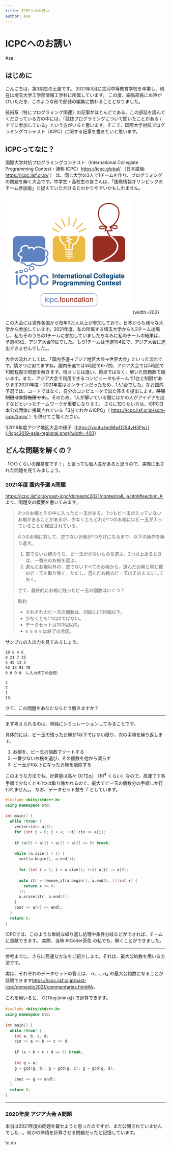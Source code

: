 ```yaml
---
title: ICPCへのお誘い
author: Asa
---
```


# ICPCへのお誘い

<span class="author">Asa</span>

## はじめに

こんにちは、第3期生の土屋です。
2021年3月に古河中等教育学校を卒業し、現在は埼玉大学工学部情報工学科に所属しています。
この度、細島部長にお声がけいただき、このような形で部誌の編集に携わることとなりました。

技術系（特にプログラミング関連）の記事がほとんどである、この部誌を読んでくださっている方の中には、「競技プログラミングについて聞いたことがある / すでに参加している」という方がいると思います。そこで、国際大学対抗プログラミングコンテスト（ICPC）に関する記事を書きたいと思います。

## ICPCってなに？

国際大学対抗プログラミングコンテスト（International Collegiate Programming Contest・通称 ICPC）<span class="footnote">https://icpc.global/ （日本語版: https://icpc.iisf.or.jp/ ）</span> は、同じ大学の3人で1チームを作り、プログラミングの問題を解く大会です。中学生・高校生の皆さんは、「国際情報オリンピックのチーム参加版」と捉えていただけるとわかりやすいかもしれません。

![ICPCのロゴ（http://icpc.foundation/ より引用）](./icpc-logo.png){width=200}

この大会には世界各国から毎年3万人以上が参加しており、日本からも様々な大学から参加しています。2021年度、私の所属する埼玉大学からも2チーム出場し、私もそのうちの1チームに参加していました<span class="footnote">ちなみに私のチームの結果は、予選43位、アジア大会11位でした。もう1チームは予選104位で、アジア大会に進出できませんでした。</span>。

大会の流れとしては、「国内予選→アジア地区大会→世界大会」といった流れです。情オリに似てますね。国内予選では3時間で6-7問、アジア大会では5時間で10問程度の問題を解きます。情オリとは違い、得点ではなく、解いた問題数で競います。また、アジア大会で利用できるコンピュータもチームで1台と制限があります<span class="footnote">2020年度・2021年度はオンラインだったため、1人1台でした。なお国内予選では、コードではなく、自分のコンピュータで出た答えを提出します。<s>時間制限は実質無限です。</s></span>。そのため、1人が解いている間にほかの人がアイデアを出すなどといったチームワークが重要になります。
さらに知りたい方は、ICPC日本公式団体に掲載されている「3分でわかるICPC」（ https://icpc.iisf.or.jp/acm-icpc/3min/ ）も併せてご覧ください。

![2019年度アジア地区大会の様子（https://youtu.be/MwD254vH3Pw）](./icpc2019-asia-regional.png){width=400}

## どんな問題を解くの？

「○○くらいの難易度です！」と言っても個人差があると思うので、実際に出された問題を見てみましょう。

### 2021年度 国内予選 A問題

https://icpc.iisf.or.jp/past-icpc/domestic2021/contest/all_ja.html#section_A より、問題文の概要を書いてみます。

> 4つのお椀とその中に入ったビー玉がある。
> 1つもビー玉が入っていないお椀があることがあるが、少なくともどれか1つのお椀にはビー玉が入っていることが保証されている。
>
> 4つのお椀に対して、空でないお椀が1つだけになるまで、以下の操作を繰り返す。
> 1. 空でないお椀のうち、ビー玉が少ないものを選ぶ。2つ以上あるときは、一番左のお椀を選ぶ。
> 2. 選んだお椀以外の、空でないすべてのお椀から、選んだお椀と同じ数のビー玉を取り除く。ただし、選んだお椀のビー玉はそのままにしておく。
>
> さて、最終的にお椀に残ったビー玉の個数はいくつ？

> 制約
> - それぞれのビー玉の個数は、0個以上100個以下。
> - 少なくとも1つは0ではない。
> - データセットは100個以内。
> - `0 0 0 0` は終了の合図。

サンプルの入出力を見てみましょう。

```
10 8 4 6
0 21 7 35
5 45 13 3
52 13 91 78
0 0 0 0 （←入力終了の合図）
```

```
2
7
1
13
```

さて、この問題をあなたならどう解きますか？

<hr class="page-wrap" />

まず考えられるのは、単純にシミュレーションしてみることです。

具体的には、ビー玉の残ったお椀が1以下ではない限り、次の手順を繰り返します。
1. お椀を、ビー玉の個数でソートする
2. 一番少ないお椀を選び、その個数を他から減らす
3. ビー玉が0以下になったお椀を削除する

このような方法でも、計算量は高々 $O(T \sum a_i)$ （$10^4$ くらい）なので、高速です<span class="footnote">各手順で少なくとも1つは取り除かれるので、最大でビー玉の個数分の手順しか行われません。</span>。
なお、データセット数を $T$ としています。

```cpp:ans.cpp
#include <bits/stdc++.h>
using namespace std;

int main() {
  while (true) {
    vector<int> a(4);
    for (int i = 0; i < 4; ++i) cin >> a[i];

    if (a[0] + a[1] + a[2] + a[3] == 0) break;

    while (a.size() > 1) {
      sort(a.begin(), a.end());

      for (int i = 1; i < a.size(); ++i) a[i] -= a[0];

      auto itr = remove_if(a.begin(), a.end(), [](int x) {
        return x <= 0;
      });
      a.erase(itr, a.end());
    }
    cout << a[0] << endl;
  }
  return 0;
}
```

ICPCでは、このような単純な繰り返し処理や条件分岐などができれば、チームに貢献できます。
実際、当時 AtCoder茶色 の私でも、解くことができました。

---

参考までに、さらに高速な方法をご紹介します。それは、最大公約数を用いる方法です。

実は、それぞれのデータセットの答えは、 $a_1, ... , a_4$ の最大公約数になることが証明できます<span class="footnote">https://icpc.iisf.or.jp/past-icpc/domestic2021/commentaries.html#A</span>。

これを用いると、 $O(T \log(\min a_i))$ で計算できます。

```cpp:ans.cpp
#include <bits/stdc++.h>
using namespace std;

int main() {
  while (true) {
    int a, b, c, d;
    cin >> a >> b >> c >> d;

    if (a + b + c + d == 0) break;

    int g = a;
    g = gcd(g, b); g = gcd(g, c); g = gcd(g, d);

    cout << g << endl;
  }
  return 0;
}
```

---

### 2020年度 アジア大会 A問題

本当は2021年度の問題を載せようと思ったのですが、まだ公開されていませんでした...。何かの体積を計算させる問題だったと記憶しています。

to do

